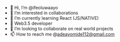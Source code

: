 - 👋 Hi, I’m @ifeoluwaayo
- 👀 I’m interested in collaborations
- 🌱 I’m currently learning React (JS/NATIVE)
- 🚀 Web3.5 developer
- 💞️ I’m looking to collaborate on real world projects
- 📫 How to reach me @adeayomide112@gmail.com

<!---
ifeoluwaayo/ifeoluwaayo is a ✨ special ✨ repository because its `README.md` (this file) appears on your GitHub profile.
You can click the Preview link to take a look at your changes.
--->
